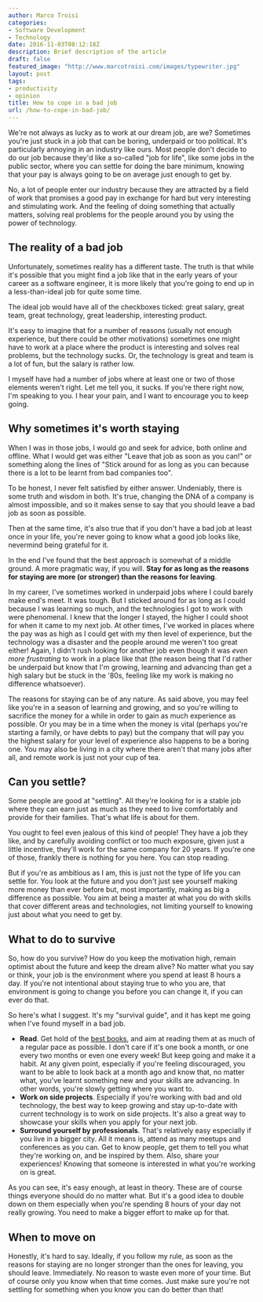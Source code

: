 ```yaml
---
author: Marco Troisi
categories:
- Software Development
- Technology
date: 2016-11-03T08:12:18Z
description: Brief description of the article
draft: false
featured_image: "http://www.marcotroisi.com/images/typewriter.jpg"
layout: post
tags:
- productivity
- opinion
title: How to cope in a bad job 
url: /how-to-cope-in-bad-job/
---
```


We're not always as lucky as to work at our dream job, are we? Sometimes you're just stuck in a job that can be boring, underpaid or too political. It's particularly annoying in an industry like ours. Most people don't decide to do our job because they'd like a so-called "job for life", like some jobs in the public sector, where you can settle for doing the bare minimum, knowing that your pay is always going to be on average just enough to get by. 

No, a lot of people enter our industry because they are attracted by a field of work that promises a good pay in exchange for hard but very interesting and stimulating work. And the feeling of doing something that actually matters, solving real problems for the people around you by using the power of technology. 

## The reality of a bad job
Unfortunately, sometimes reality has a different taste. The truth is that while it's possible that you might find a job like that in the early years of your career as a software engineer, it is more likely that you're going to end up in a less-than-ideal job for quite some time.

The ideal job would have all of the checkboxes ticked: great salary, great team, great technology, great leadership, interesting product.

It's easy to imagine that for a number of reasons (usually not enough experience, but there could be other motivations) sometimes one might have to work at a place where the product is interesting and solves real problems, but the technology sucks. Or, the technology is great and team is a lot of fun, but the salary is rather low.

I myself have had a number of jobs where at least one or two of those elements weren't right. Let me tell you, it sucks. If you're there right now, I'm speaking to you. I hear your pain, and I want to encourage you to keep going.

## Why sometimes it's worth staying
When I was in those jobs, I would go and seek for advice, both online and offline. What I would get was either "Leave that job as soon as you can!" or something along the lines of "Stick around for as long as you can because there is a lot to be learnt from bad companies too".

To be honest, I never felt satisfied by either answer. Undeniably, there is some truth and wisdom in both. It's true, changing the DNA of a company is almost impossible, and so it makes sense to say that you should leave a bad job as soon as possible.

Then at the same time, it's also true that if you don't have a bad job at least once in your life, you're never going to know what a good job looks like, nevermind being grateful for it.

In the end I've found that the best approach is somewhat of a middle ground. A more pragmatic way, if you will. **Stay for as long as the reasons for staying are more (or stronger) than the reasons for leaving**.

In my career, I've sometimes worked in underpaid jobs where I could barely make end's meet. It was tough. But I sticked around for as long as I could because I was learning so much, and the technologies I got to work with were phenomenal. I knew that the longer I stayed, the higher I could shoot for when it came to my next job. At other times, I've worked in places where the pay was as high as I could get with my then level of experience, but the technology was a disaster and the people around me weren't too great either! Again, I didn't rush looking for another job even though it was *even more frustrating* to work in a place like that (the reason being that I'd rather be underpaid but know that I'm growing, learning and advancing than get a high salary but be stuck in the '80s, feeling like my work is making no difference whatsoever).

The reasons for staying can be of any nature. As said above, you may feel like you're in a season of learning and growing, and so you're willing to sacrifice the money for a while in order to gain as much experience as possible. Or you may be in a time when the money is vital (perhaps you're starting a family, or have debts to pay) but the company that will pay you the highest salary for your level of experience also happens to be a boring one. You may also be living in a city where there aren't that many jobs after all, and remote work is just not your cup of tea.

## Can you settle?
Some people are good at "settling". All they're looking for is a stable job where they can earn just as much as they need to live comfortably and provide for their families. That's what life is about for them. 

You ought to feel even jealous of this kind of people! They have a job they like, and by carefully avoiding conflict or too much exposure, given just a little incentive, they'll work for the same company for 20 years. If you're one of those, frankly there is nothing for you here. You can stop reading.

But if you're as ambitious as I am, this is just not the type of life you can settle for. You look at the future and you don't just see yourself making more money than ever before but, most importantly, making as big a difference as possible. You aim at being a master at what you do with skills that cover different areas and technologies, not limiting yourself to knowing just about what you need to get by.

## What to do to survive
So, how do you survive? How do you keep the motivation high, remain optimist about the future and keep the dream alive? No matter what you say or think, your job is the environment where you spend at least 8 hours a day. If you're not intentional about staying true to who you are, that environment is going to change you before you can change it, if you can ever do that.

So here's what I suggest. It's my "survival guide", and it has kept me going when I've found myself in a bad job.

- **Read**. Get hold of the [best books](http://amzn.to/2f7zLof), and aim at reading them at as much of a regular pace as possible. I don't care if it's one book a month, or one every two months or even one every week! But keep going and make it a habit. At any given point, especially if you're feeling discouraged, you want to be able to look back at a month ago and know that, no matter what, you've learnt something new and your skills are advancing. In other words, you're slowly getting where you want to.
- **Work on side projects**. Especially if you're working with bad and old technology, the best way to keep growing and stay up-to-date with current technology is to work on side projects. It's also a great way to showcase your skills when you apply for your next job.
- **Surround yourself by professionals**. That's relatively easy especially if you live in a bigger city. All it means is, attend as many meetups and conferences as you can. Get to know people, get them to tell you what they're working on, and be inspired by them. Also, share your experiences! Knowing that someone is interested in what you're working on is great.

As you can see, it's easy enough, at least in theory. These are of course things everyone should do no matter what. But it's a good idea to double down on them especially when you're spending 8 hours of your day not really growing. You need to make a bigger effort to make up for that.

## When to move on

Honestly, it's hard to say. Ideally, if you follow my rule, as soon as the reasons for staying are no longer stronger than the ones for leaving, you should leave. Immediately. No reason to waste even more of your time. But of course only you know when that time comes. Just make sure you're not settling for something when you know you can do better than that!



